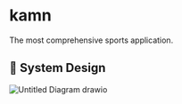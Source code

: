 # kamn 

The most comprehensive sports application.

## 🎨 System Design



![Untitled Diagram drawio](https://github.com/user-attachments/assets/5b9bbe36-9302-4d34-b345-d59098e7cc0a)

